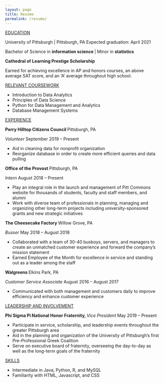 ```yaml
---
layout: page
title: Resume
permalink: /resume/
---
```


<p>
    <u>EDUCATION</u>
</p>
<p>
    University of Pittsburgh | Pittsburgh, PA Expected graduation: April 2021
</p>
<p>
Bachelor of Science in <strong>information science </strong>| Minor in    <strong>statistics </strong>
</p>
<p>
    <strong>Cathedral of Learning Prestige Scholarship</strong>
</p>
<p>
    Earned for achieving excellence in AP and honors courses, an above average
    SAT score, and an ‘A’ average throughout high school.
</p>

<u>RELEVANT COURSEWORK</u>
<u></u>
<ul>
    <li>
        Introduction to Data Analytics
    </li>
    <li>
        Principles of Data Science
    </li>
     <li>
        Python for Data Management and Analytics
    </li>
     <li>
        Database Management Systems
    </li>
</ul>
<p>
    <u>EXPERIENCE</u>
    <u></u>
</p>
<p>
    <strong>Perry Hilltop Citizens Council </strong>
    Pittsburgh, PA<strong></strong>
</p>
<p>
    <em>Volunteer </em>
    <em> </em>
    September 2019 – Present
</p>
<ul>
     <li>
        Aid in cleaning data for nonprofit organization
    </li>
     <li>
        Reorganize database in order to create more efficient queries and data
        pulling
    </li>
</ul>
</p>
<p>
    <strong>Office of the Provost </strong>
    Pittsburgh, PA
</p>
<p>
    <em>Intern </em>
    August 2018 – Present
</p>
<ul>
     <li>
        Play an integral role in the launch and management of Pitt Commons
        website for thousands of students, faculty and staff members, and alumni
    </li>
     <li>
        Work with diverse team of professionals in planning, managing and
        organizing other long-term projects including university-sponsored grants
        and new strategic initiatives
    </li>
</ul>

</p>
<p>
    <strong>The Cheesecake Factory </strong>
    Willow Grove, PA
</p>
<p>
    <em>Busser </em>
    May 2018 – August 2018
</p>
<ul>
     <li>
        Collaborated with a team of 30-40 busboys, servers, and managers to
        create an unmatched customer experience and forward the company’s mission
        statement
    </li>
     <li>
        Earned Employee of the Month for excellence in service and standing out
        as a leader among the staff
    </li>
</ul>
</p>
<p>
    <strong>Walgreens </strong>
    Elkins Park, PA
</p>
<p>
    <em>Customer Service Associate </em>
    August 2016 – August 2017
</p>
<p>
<ul>
     <li>
        Communicated with both management and customers daily to improve
        efficiency and enhance customer experience
    </li>
</ul>
</p>
<p>
    <u>LEADERSHIP AND INVOLVEMENT</u>
</p>
<p>
    <strong>Phi Sigma Pi National Honor Fraternity, </strong>
    <em>Vice President </em>
    May 2019 – Present
</p>
<p>
<ul>
     <li>
        Participate in service, scholarship, and leadership events throughout
        the greater Pittsburgh area
    </li>
     <li>
        Aid in the planning and organization of the University of Pittsburgh’s
        first Pre-Professional Greek Coalition
    </li>
     <li>
        Serve on executive board of fraternity, overseeing the day-to-day as well
        as the long-term goals of the fraternity
    </li>
</ul>
</p>

<u>SKILLS</u>
<ul>
    <li>
        Intermediate in Java, Python, R, and MySQL
    </li>
    <li>
        Familiarity with HTML, Javascript, and CSS 
    </li>
</ul>
